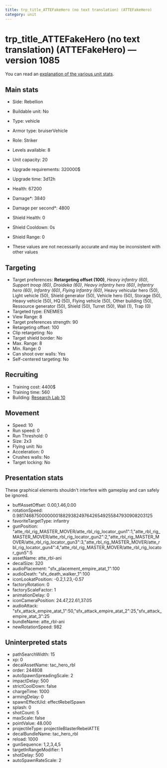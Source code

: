 ```yaml
---
title: trp_title_ATTEFakeHero (no text translation) (ATTEFakeHero)
category: unit
---
```


# trp_title_ATTEFakeHero (no text translation) (ATTEFakeHero) — version 1085

You can read an [explanation  of the various unit stats](unitexplained.md).

## Main stats

  * Side: Rebellion
  * Buildable unit: No
  * Type: vehicle
  * Armor type: bruiserVehicle
  * Role: Striker
  * Levels available: 8
  * Unit capacity: 20
  * Upgrade requirements: 320000$
  * Upgrade time: 3d12h
  * Health: 67200
  * Damage*: 3840
  * Damage per second*: 4800
  * Shield Health: 0
  * Shield Cooldown: 0s
  * Shield Range: 0

* These values are not necessarily accurate and may be inconsistent with other values

## Targeting

  * Target preferences: **Retargeting offset (100)**, _Heavy infantry (60)_, _Support troop (60)_, _Droideka (60)_, _Heavy infantry hero (60)_, _Infantry hero (60)_, _Infantry (60)_, _Flying infantry (60)_, Heavy vehicular hero (50), Light vehicle (50), Shield generator (50), Vehicle hero (50), Storage (50), Heavy vehicle (50), HQ (50), Flying vehicle (50), Other building (50), Ressource generator (50), Shield (50), Turret (50), Wall (1), Trap (0)
  * Targeted type: ENEMIES
  * View Range: 8
  * Target preferences strength: 90
  * Retargeting offset: 100
  * Clip retargeting: No
  * Target shield border: No
  * Max. Range: 8
  * Min. Range: 0
  * Can shoot over walls: Yes
  * Self-centered targeting: No

## Recruiting

  * Training cost: 4400$
  * Training time: 560
  * Building: [Research Lab 10](rebelOffenseLab.html)

## Movement

  * Speed: 10
  * Run speed: 0
  * Run Threshold: 0
  * Size: 2x3
  * Flying unit: No
  * Acceleration: 0
  * Crushes walls: No
  * Target locking: No

## Presentation stats

These graphical elements shouldn't interfere with gameplay and can safely be ignored.

  * buffAssetOffset: 0.00,1.46,0.00
  * rotationSpeed: 0.9817468750000000188293824976426549255847930908203125
  * favoriteTargetType: infantry
  * gunPosition: "atte_rbl_rig_MASTER_MOVER/atte_rbl_rig_locator_gun1":1,"atte_rbl_rig_MASTER_MOVER/atte_rbl_rig_locator_gun2":2,"atte_rbl_rig_MASTER_MOVER/atte_rbl_rig_locator_gun3":3,"atte_rbl_rig_MASTER_MOVER/atte_rbl_rig_locator_gun4":4,"atte_rbl_rig_MASTER_MOVER/atte_rbl_rig_locator_gun5":5
  * assetName: atte_rbl-ani
  * decalSize: 320
  * audioPlacement: "sfx_placement_empire_atat_1":100
  * audioDeath: "sfx_death_walker_1":100
  * iconLookatPosition: -0.2,1.23,-0.57
  * factoryRotation: 0
  * factoryScaleFactor: 1
  * animationDelay: 0
  * iconCameraPosition: 24.47,22.61,37.05
  * audioAttack: "sfx_attack_empire_atat_1":50,"sfx_attack_empire_atat_2":25,"sfx_attack_empire_atat_3":25
  * bundleName: atte_rbl-ani
  * newRotationSpeed: 982

## Uninterpreted stats

  * pathSearchWidth: 15
  * xp: 0
  * decalAssetName: tac_hero_rbl
  * order: 244808
  * autoSpawnSpreadingScale: 2
  * impactDelay: 500
  * strictCoolDown: false
  * chargeTime: 1000
  * armingDelay: 0
  * spawnEffectUid: effectRebelSpawn
  * splash: 0
  * shotCount: 5
  * maxScale: false
  * pointValue: 48.000
  * projectileType: projectileBlasterRebelATTE
  * decalBundleName: tac_hero_rbl
  * reload: 1000
  * gunSequence: 1,2,3,4,5
  * targetInRangeModifier: 1
  * shotDelay: 500
  * autoSpawnRateScale: 2

